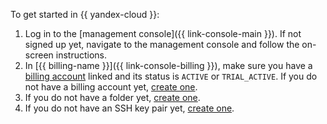 To get started in {{ yandex-cloud }}:
1. Log in to the [management console]({{ link-console-main }}). If not signed up yet, navigate to the management console and follow the on-screen instructions.
1. In [{{ billing-name }}]({{ link-console-billing }}), make sure you have a [billing account](../../billing/concepts/billing-account.md) linked and its status is `ACTIVE` or `TRIAL_ACTIVE`. If you do not have a billing account yet, [create one](../../billing/quickstart/index.md#create_billing_account).
1. If you do not have a folder yet, [create one](../../resource-manager/operations/folder/create.md).
1. If you do not have an SSH key pair yet, [create one](../../compute/operations/vm-connect/ssh.md#creating-ssh-keys).